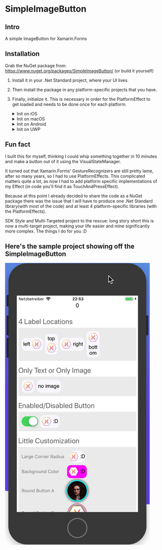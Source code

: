 # SimpleImageButton

## Intro
A simple ImageButton for Xamarin.Forms

## Installation
Grab the NuGet package from: https://www.nuget.org/packages/SimpleImageButton/
(or build it yourself)
1. Install it in your .Net Standard project, where your UI lives.
2. Then install the package in any platform-specific projects that you have.
3. Finally, initialize it. This is necessary in order for the PlatformEffect to get loaded and needs to be done once for each platform.

    <details>
    <summary>Init on iOS</summary>
    In the AppDelegate.cs file, in FinishedLaunching(...) add the following call after Forms.Init() and before LoadApplication(new App()):

    ```csharp
    SimpleImageButton.Initializator.Initializator.Init();
    ```
    </details>

    <details>
    <summary>Init on macOS</summary>
    In the AppDelegate.cs file, in DidFinishLaunching(...) add the following call after Forms.Init() and before LoadApplication(new App()):

    ```csharp
    SimpleImageButton.Initializator.Initializator.Init();
    ```
    </details>

    <details>
    <summary>Init on Android</summary>
    In the MainActivity.cs file (or wherever you initialize Xamarin.Forms), in OnCreate(...) add the following call after Forms.Init() and before LoadApplication(new App()):

    ```csharp
    SimpleImageButton.Initializator.Initializator.Init();
    ```
    </details>

    <details>
    <summary>Init on UWP</summary>
    In the MainPage.xaml.cs.cs file, in the MainPage(...) constructor add the following call before the call to this.InitializeComponent();:

    ```csharp
    SimpleImageButton.Initializator.Initializator.Init();
    ```
    </details>


## Fun fact
I built this for myself, thinking I could whip something together in 10 minutes and make a button out of it using the VisualStateManager. 

It turned out that Xamarin.Forms' GestureRecognizers are still pretty lame, after so many years, so I had to use PlatformEffects. 
This complicated matters quite a lot, as now I had to add platform specific implementations of my Effect (in code you'll find it as TouchAndPressEffect).

Because at this point I already decided to share the code as a NuGet package there was the issue that I will have to produce one .Net Standard library(with most of the code) and at least 4 platform-specific libraries (with the PlatformEffects).

SDK Style and Multi-Targeted project to the rescue: long story short this is now a multi-target project, making your life easier and mine significantly more complex. The things I do for you :D

## Here's the sample project showing off the SimpleImageButton
![Sample](samples/images/SimpleImageButton_SamplesDemo5.gif)